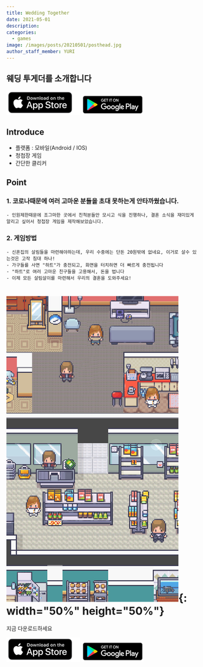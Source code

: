 ```yaml
---
title: Wedding Together
date: 2021-05-01
description:
categories:
  - games
image: /images/posts/20210501/posthead.jpg
author_staff_member: YURI
---
```


## 웨딩 투게더를 소개합니다

[![Foo](/images/home/appstorebadge.png)](https://apps.apple.com/kr/app/웨딩-투게더/id1554735955)
[![Foo](/images/home/googleplaybadge.png)](https://play.google.com/store/apps/details?id=com.wearecute.wedding)

## Introduce

* 플랫폼 : 모바일(Android / IOS)
* 청첩장 게임
* 간단한 클리커

## Point

### 1. 코로나때문에 여러 고마운 분들을 초대 못하는게 안타까웠습니다.

    - 인원제한때문에 조그마한 곳에서 친척분들만 모시고 식을 진행하나, 결혼 소식을 재미있게 알리고 싶어서 청첩장 게임을 제작해보았습니다.

### 2. 게임방법 
    - 신혼집의 살림들을 마련해야하는데, 우리 수중에는 단돈 20원밖에 없네요, 이거로 살수 있는것은 고작 침대 하나!
    - 가구들를 사면 "하트"가 충전되고, 화면을 터치하면 더 빠르게 충전됩니다
    - "하트"로 여러 고마운 친구들을 고용해서, 돈을 법니다
    - 이제 모든 살림살이를 마련해서 우리의 결혼을 도와주세요!

# ![Checkmate](/images/posts/20210501/game02.jpg){: width="50%" height="50%"}

지금 다운로드하세요


[![Foo](/images/home/appstorebadge.png)](https://apps.apple.com/kr/app/웨딩-투게더/id1554735955)
[![Foo](/images/home/googleplaybadge.png)](https://play.google.com/store/apps/details?id=com.wearecute.wedding)